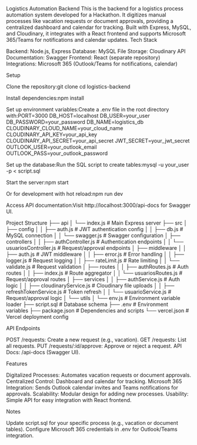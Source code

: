 Logistics Automation Backend
This is the backend for a logistics process automation system developed for a Hackathon. It digitizes manual processes like vacation requests or document approvals, providing a centralized dashboard and calendar for tracking. Built with Express, MySQL, and Cloudinary, it integrates with a React frontend and supports Microsoft 365/Teams for notifications and calendar updates.
Tech Stack

Backend: Node.js, Express
Database: MySQL
File Storage: Cloudinary
API Documentation: Swagger
Frontend: React (separate repository)
Integrations: Microsoft 365 (Outlook/Teams for notifications, calendar)

Setup

Clone the repository:git clone <repository-url>
cd logistics-backend


Install dependencies:npm install


Set up environment variables:Create a .env file in the root directory with:PORT=3000
DB_HOST=localhost
DB_USER=your_user
DB_PASSWORD=your_password
DB_NAME=logistics_db
CLOUDINARY_CLOUD_NAME=your_cloud_name
CLOUDINARY_API_KEY=your_api_key
CLOUDINARY_API_SECRET=your_api_secret
JWT_SECRET=your_jwt_secret
OUTLOOK_USER=your_outlook_email
OUTLOOK_PASS=your_outlook_password


Set up the database:Run the SQL script to create tables:mysql -u your_user -p < script.sql


Start the server:npm start

Or for development with hot reload:npm run dev


Access API documentation:Visit http://localhost:3000/api-docs for Swagger UI.

Project Structure
├── api
│   └── index.js               # Main Express server
├── src
│   ├── config
│   │   ├── auth.js           # JWT authentication config
│   │   ├── db.js            # MySQL connection
│   │   └── swagger.js       # Swagger configuration
│   ├── controllers
│   │   ├── authController.js # Authentication endpoints
│   │   └── usuariosController.js # Request/approval endpoints
│   ├── middleware
│   │   ├── auth.js           # JWT middleware
│   │   ├── error.js         # Error handling
│   │   ├── logger.js        # Request logging
│   │   ├── rateLimit.js     # Rate limiting
│   │   └── validate.js      # Request validation
│   ├── routes
│   │   ├── authRoutes.js    # Auth routes
│   │   ├── index.js         # Route aggregator
│   │   └── usuariosRoutes.js # Request/approval routes
│   ├── services
│   │   ├── authService.js   # Auth logic
│   │   ├── cloudinaryService.js # Cloudinary file uploads
│   │   ├── refreshTokenService.js # Token refresh
│   │   └── usuarioService.js # Request/approval logic
│   └── utils
│       └── env.js           # Environment variable loader
├── script.sql                # Database schema
├── .env                     # Environment variables
├── package.json             # Dependencies and scripts
└── vercel.json              # Vercel deployment config

API Endpoints

POST /requests: Create a new request (e.g., vacation).
GET /requests: List all requests.
PUT /requests/:id/approve: Approve or reject a request.
API Docs: /api-docs (Swagger UI).

Features

Digitalized Processes: Automates vacation requests or document approvals.
Centralized Control: Dashboard and calendar for tracking.
Microsoft 365 Integration: Sends Outlook calendar invites and Teams notifications for approvals.
Scalability: Modular design for adding new processes.
Usability: Simple API for easy integration with React frontend.

Notes

Update script.sql for your specific process (e.g., vacation or document tables).
Configure Microsoft 365 credentials in .env for Outlook/Teams integration.
